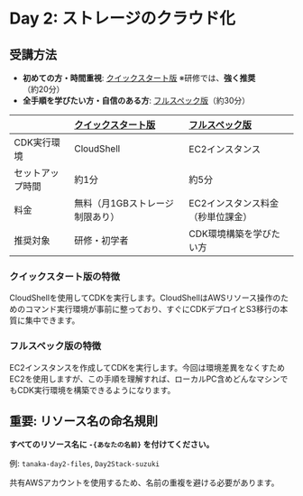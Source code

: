 # Day 2: ストレージのクラウド化

## 受講方法

- **初めての方・時間重視**: [クイックスタート版](./quick.md) ※研修では、**強く推奨**（約20分）
- **全手順を学びたい方・自信のある方**: [フルスペック版](./full.md)（約30分）

||[クイックスタート版](./quick.md)|[フルスペック版](./full.md)|
|:---|:---|:---|
|CDK実行環境|CloudShell|EC2インスタンス|
|セットアップ時間|約1分|約5分|
|料金|無料（月1GBストレージ制限あり）|EC2インスタンス料金（秒単位課金）|
|推奨対象|研修・初学者|CDK環境構築を学びたい方|

### クイックスタート版の特徴

CloudShellを使用してCDKを実行します。CloudShellはAWSリソース操作のためのコマンド実行環境が事前に整っており、すぐにCDKデプロイとS3移行の本質に集中できます。

### フルスペック版の特徴

EC2インスタンスを作成してCDKを実行します。今回は環境差異をなくすためEC2を使用しますが、この手順を理解すれば、ローカルPC含めどんなマシンでもCDK実行環境を構築できるようになります。



## 重要: リソース名の命名規則

**すべてのリソース名に `-{あなたの名前}` を付けてください。**

例: `tanaka-day2-files`, `Day2Stack-suzuki`

共有AWSアカウントを使用するため、名前の重複を避ける必要があります。
